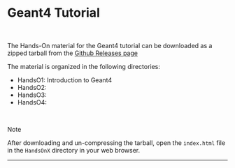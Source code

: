 # Geant4 Tutorial


<br/>

The Hands-On material for the Geant4 tutorial can be downloaded 
as a zipped tarball from the 
[Github Releases page](https://github.com/JeffersonLab/geant4-tutorials/releases)



The material is organized in the following directories:

- HandsO1: Introduction to Geant4
- HandsO2:
- HandsO3:
- HandsO4:

<br/>

> [!NOTE]
> After downloading and un-compressing the tarball, open the `index.html` file in the `HandsOnX` 
directory in your web browser. 

---

